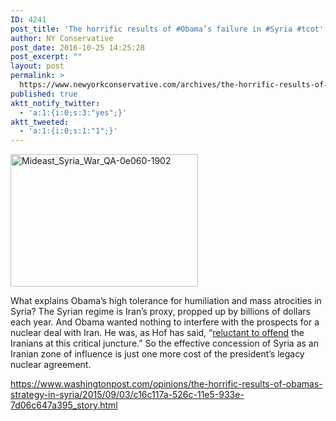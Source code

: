```yaml
---
ID: 4241
post_title: 'The horrific results of #Obama’s failure in #Syria #tcot'
author: NY Conservative
post_date: 2016-10-25 14:25:28
post_excerpt: ""
layout: post
permalink: >
  https://www.newyorkconservative.com/archives/the-horrific-results-of-obamas-failure-in-syria-tcot/
published: true
aktt_notify_twitter:
  - 'a:1:{i:0;s:3:"yes";}'
aktt_tweeted:
  - 'a:1:{i:0;s:1:"1";}'
---
```

<a href="https://www.newyorkconservative.com/wp-content/uploads/2015/09/Mideast_Syria_War_QA-0e060-1902.jpg"><img class="alignnone size-medium wp-image-3690" src="https://www.newyorkconservative.com/wp-content/uploads/2015/09/Mideast_Syria_War_QA-0e060-1902-300x212.jpg" alt="Mideast_Syria_War_QA-0e060-1902" width="300" height="212" /></a>

What explains Obama’s high tolerance for humiliation and mass atrocities in Syria? The Syrian regime is Iran’s proxy, propped up by billions of dollars each year. And Obama wanted nothing to interfere with the prospects for a nuclear deal with Iran. He was, as Hof has said, “<a title="www.businessinsider.com" href="http://www.businessinsider.com/former-senior-administration-official-the-us-needs-a-syria-strategy-that-isnt-counterproductive-2015-6">reluctant to offend</a> the Iranians at this critical juncture.” So the effective concession of Syria as an Iranian zone of influence is just one more cost of the president’s legacy nuclear agreement.

<a href="https://www.washingtonpost.com/opinions/the-horrific-results-of-obamas-strategy-in-syria/2015/09/03/c16c117a-526c-11e5-933e-7d06c647a395_story.html">https://www.washingtonpost.com/opinions/the-horrific-results-of-obamas-strategy-in-syria/2015/09/03/c16c117a-526c-11e5-933e-7d06c647a395_story.html</a>

&nbsp;